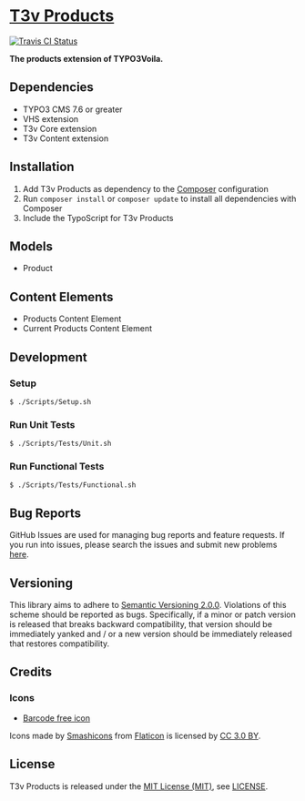 [T3v Products]
==============

[![Travis CI Status][Travis CI Status]][Travis CI]

**The products extension of TYPO3Voila.**

Dependencies
------------

* TYPO3 CMS 7.6 or greater
* VHS extension
* T3v Core extension
* T3v Content extension

Installation
------------

1. Add T3v Products as dependency to the [Composer] configuration
2. Run `composer install` or `composer update` to install all dependencies with Composer
3. Include the TypoScript for T3v Products

Models
------

* Product

Content Elements
----------------

* Products Content Element
* Current Products Content Element

Development
-----------

### Setup

```
$ ./Scripts/Setup.sh
```

### Run Unit Tests

```
$ ./Scripts/Tests/Unit.sh
```

### Run Functional Tests

```
$ ./Scripts/Tests/Functional.sh
```

Bug Reports
-----------

GitHub Issues are used for managing bug reports and feature requests. If you run into issues, please search the issues
and submit new problems [here].

Versioning
----------

This library aims to adhere to [Semantic Versioning 2.0.0]. Violations of this scheme should be reported as bugs.
Specifically, if a minor or patch version is released that breaks backward compatibility, that version should be
immediately yanked and / or a new version should be immediately released that restores compatibility.

Credits
-------

### Icons

* [Barcode free icon]

Icons made by [Smashicons] from [Flaticon] is licensed by [CC 3.0 BY].

License
-------

T3v Products is released under the [MIT License (MIT)], see [LICENSE].

[Acceptance testing TYPO3]: https://wiki.typo3.org/Acceptance_testing "Acceptance testing TYPO3"
[Automated testing TYPO3]: https://wiki.typo3.org/Automated_testing "Automated testing TYPO3"
[Barcode free icon]: https://www.flaticon.com/free-icon/barcode_138226 "Barcode free icon"
[CC 3.0 BY]: http://creativecommons.org/licenses/by/3.0/ "Creative Commons BY 3.0"
[Composer]: https://getcomposer.org "Dependency Manager for PHP"
[Flaticon]: https://www.flaticon.com "Flaticon"
[Functional testing TYPO3]: https://wiki.typo3.org/Functional_testing "Functional testing TYPO3"
[here]: https://github.com/t3v/t3v_products/issues "GitHub Issue Tracker"
[LICENSE]: https://raw.githubusercontent.com/t3v/t3v_products/master/LICENSE "License"
[MIT License (MIT)]: http://opensource.org/licenses/MIT "The MIT License (MIT)"
[Semantic Versioning 2.0.0]: http://semver.org "Semantic Versioning 2.0.0"
[Smashicons]: https://www.flaticon.com/authors/smashicons "Smashicons"
[T3v Products]: https://t3v.github.io/t3v_products/ "The products extension of TYPO3Voila."
[Travis CI Status]: https://img.shields.io/travis/t3v/t3v_products.svg?style=flat "Travis CI Status"
[Travis CI]: https://travis-ci.org/t3v/t3v_products "T3v Products at Travis CI"
[TYPO3voila]: https://github.com/t3v "“UH LÁLÁ, TYPO3!”"
[Unit Testing TYPO3]: https://wiki.typo3.org/Unit_Testing_TYPO3 "Unit testing TYPO3"